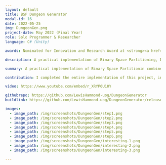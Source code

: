 ```yaml
---
layout: default
title: BSP Dungeon Generator
modal-id: 16
date: 2022-05-25
img: DungeonGen.png
project-date: May 2022 (Final Year)
role: Solo Programmer & Researcher 
language: C# (Unity)

awards: Nominated for Innovation and Research Award at <strong><a href="https://comx.uogs.co.uk/22/awards/">COMX</a></strong> end of year show

description: A practical implementation of Binary Space Partitioning, Diffusion Limited Aggregation and Dykstra Maps to create a procedurally generated dungeon. The application allows the tweaking of the dungeon bounds, cell size, corridors, number of iterations and DLA particle count. This was created as part of my Universtiy Independent Research Project, the report that preceded the creation of this implementation can be read at <a target="_blank" href="docs/DungeonGen/IRP.pdf">An Investigation into Methods for Procedural Dungeon Generation for Roguelike Games</a>

summary: A practical implementation of Binary Space Partitionin combined with other techniques to create a procedurally generated dungeon

contribution: I completed the entire implementation of this project, including the preceding report that informed my design desisions<br>Features Implemented:<ul><li>Binary Space Partitoning to divide cells and generate corridors</li><li>Diffusion Limited Aggregation to destroy room walls</li><li>Dykstra Maps to generate distance visualization</li><li>Dykstra Pathfinding for shortest route</li><li>Customiztion and Explaination UI</li></ul>

video: https://www.youtube.com/embed/r_XRYP0U10Y

githubrepo: https://github.com/LewisHammond-uog/DungeonGenerator
buildlink: https://github.com/LewisHammond-uog/DungeonGenerator/releases/tag/Sumbission

images:
  - image_path: /img/screenshots/DungeonGen/step1.png
  - image_path: /img/screenshots/DungeonGen/step2.png
  - image_path: /img/screenshots/DungeonGen/step3.png
  - image_path: /img/screenshots/DungeonGen/step4.png
  - image_path: /img/screenshots/DungeonGen/step5.png
  - image_path: /img/screenshots/DungeonGen/step6.png
  - image_path: /img/screenshots/DungeonGen/interesting-1.png
  - image_path: /img/screenshots/DungeonGen/interesting-2.png
  - image_path: /img/screenshots/DungeonGen/interesting-3.png
  
---
```

